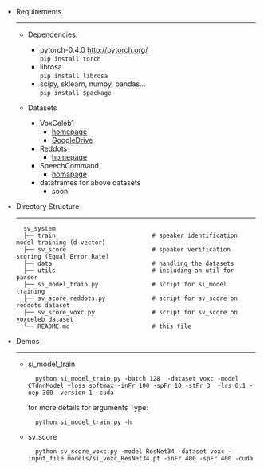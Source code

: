 * Requirements

    ----------
    
    * Dependencies:
        * pytorch-0.4.0  http://pytorch.org/  
            `pip install torch`
        * librosa  
            `pip install librosa`
        * scipy, sklearn, numpy, pandas...  
            `pip install $package`
   
    * Datasets  
        * VoxCeleb1
            - [homepage](http://www.robots.ox.ac.uk/~vgg/data/voxceleb/) 
            - [GoogleDrive](https://drive.google.com/drive/folders/1__Ob2AUuAdzVDRCVhKtKSvGmTKHUKTuR)
        * Reddots   
            - [homepage](https://sites.google.com/site/thereddotsproject/)
        * SpeechCommand
            - [homapage](https://ai.googleblog.com/2017/08/launching-speech-commands-dataset.html)
        * dataframes for above datasets
            - soon
 
* Directory Structure

    ----------
    
        sv_system  
        ├── train                           # speaker identification model training (d-vector)   
        ├── sv_score                        # speaker verification scoring (Equal Error Rate)  
        ├── data                            # handling the datasets  
        ├── utils                           # including an util for parser  
        ├── si_model_train.py               # script for si_model training  
        ├── sv_score_reddots.py             # script for sv_score on reddots dataset  
        ├── sv_score_voxc.py                # script for sv_score on voxceleb dataset   
        └── README.md                       # this file  
    
* Demos

    ----------
    
    * si_model_train
    
            python si_model_train.py -batch 128  -dataset voxc -model CTdnnModel -loss softmax -inFr 100 -spFr 10 -stFr 3  -lrs 0.1 -nep 300 -version 1 -cuda
        
        for more details for arguments Type:
        
            python si_model_train.py -h  
            
    * sv_score  
       
            python sv_score_voxc.py -model ResNet34 -dataset voxc -input_file models/si_voxc_ResNet34.pt -inFr 400 -spFr 400 -cuda

